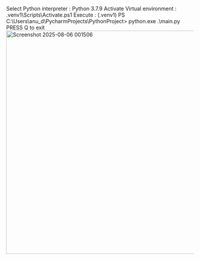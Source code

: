 Select Python interpreter :  Python 3.7.9
Activate Virtual environment : .venv1\Scripts\Activate.ps1
Execute : (.venv1) PS C:\Users\anu_d\PycharmProjects\PythonProject> python.exe .\main.py
PRESS Q to exit
<img width="600"  alt="Screenshot 2025-08-06 001506" src="https://github.com/user-attachments/assets/136aa537-de56-4c68-81d9-8b6b65fb9375" />
